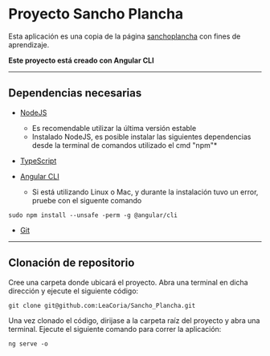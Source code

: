 # **Proyecto Sancho Plancha**
Esta aplicación es una copia de la página [sanchoplancha](https://sanchoplancha.com.ar) con fines de aprendizaje.

**Este proyecto está creado con Angular CLI**

***

## Dependencias necesarias

* [NodeJS](https://nodejs.org/es/)
    * Es recomendable utilizar la última versión estable
    * Instalado NodeJS, es posible instalar las siguientes dependencias desde la terminal de comandos utilizado el cmd "npm"*

* [TypeScript](https://www.typescriptlang.org/)

* [Angular CLI](https://angular.io/cli)
    * Si está utilizando Linux o Mac, y durante la instalación tuvo un error, pruebe con el siguente comando
```
sudo npm install --unsafe -perm -g @angular/cli
```

* [Git](https://git-scm.com/)

***

## Clonación de repositorio

Cree una carpeta donde ubicará el proyecto. Abra una terminal en dicha dirección y ejecute el siguiente código:

```
git clone git@github.com:LeaCoria/Sancho_Plancha.git
```

Una vez clonado el código, dirijase a la carpeta raíz del proyecto y abra una terminal. Ejecute el siguiente comando para correr la aplicación:

```
ng serve -o
```